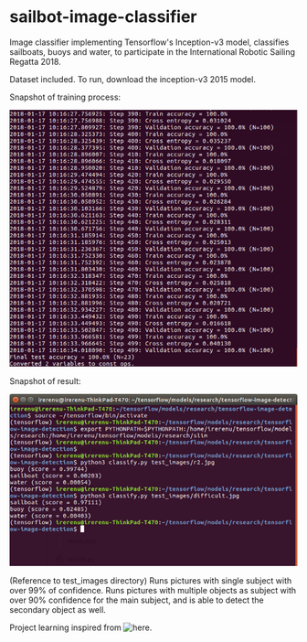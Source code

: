 # sailbot-image-classifier
Image classifier implementing Tensorflow's Inception-v3 model, classifies sailboats, buoys and water, to participate in the International Robotic Sailing Regatta 2018. 

Dataset included. To run, download the inception-v3 2015 model.



Snapshot of training process:

![training](https://raw.githubusercontent.com/PotentialOnWings/sailbot-image-classifier/master/training.png)



Snapshot of result:

![running tests](https://raw.githubusercontent.com/PotentialOnWings/sailbot-image-classifier/master/runningtests.png)

(Reference to test_images directory) Runs pictures with single subject with over 99% of confidence. Runs pictures with multiple objects as subject with over 90% confidence for the main subject, and is able to detect the secondary object as well.   


Project learning inspired from ![here](https://github.com/ArunMichaelDsouza/tensorflow-image-detection).
